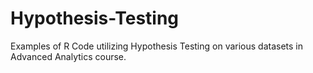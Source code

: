 # Hypothesis-Testing

Examples of R Code utilizing Hypothesis Testing on various datasets in Advanced Analytics course. 
